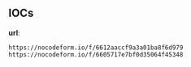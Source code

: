 
## IOCs

__url__:

```text
https://nocodeform.io/f/6612aaccf9a3a01ba8f6d979
https://nocodeform.io/f/6605717e7bf0d35064f45348
```